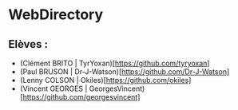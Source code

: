 # WebDirectory

## Elèves :

- (Clément BRITO | TyrYoxan)[https://github.com/tyryoxan]
- (Paul BRUSON | Dr-J-Watson)[https://github.com/Dr-J-Watson]
- (Lenny COLSON | Okiles)[https://github.com/okiles]
- (Vincent GEORGES | GeorgesVincent)[https://github.com/georgesvincent]
